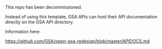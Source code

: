 This repo has been decommissioned.

Instead of using this template, GSA APIs can host their API documentation directly on the GSA API directory.

Information here:

https://github.com/GSA/open-gsa-redesign/blob/master/APIDOCS.md
